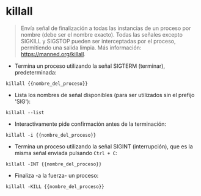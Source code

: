 # killall

> Envía señal de finalización a todas las instancias de un proceso por nombre (debe ser el nombre exacto).
> Todas las señales excepto SIGKILL y SIGSTOP pueden ser interceptadas por el proceso, permitiendo una salida limpia.
> Más información: <https://manned.org/killall>.

- Termina un proceso utilizando la señal SIGTERM (terminar), predeterminada:

`killall {{nombre_del_proceso}}`

- Lista los nombres de señal disponibles (para ser utilizados sin el prefijo 'SIG'):

`killall --list`

- Interactivamente pide confirmación antes de la terminación:

`killall -i {{nombre_del_proceso}}`

- Termina un proceso utilizando la señal SIGINT (interrupción), que es la misma señal enviada pulsando `Ctrl + C`:

`killall -INT {{nombre_del_proceso}}`

- Finaliza -a la fuerza- un proceso:

`killall -KILL {{nombre_del_proceso}}`
